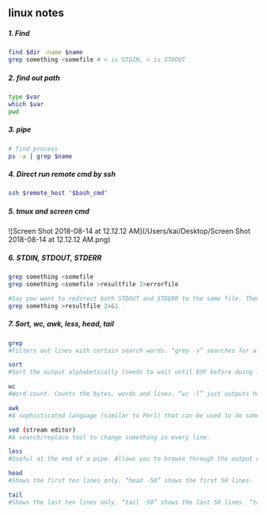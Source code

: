 ## linux notes

##### 1. Find

```bash
find $dir -name $name
grep something <somefile # < is STDIN, > is STDOUT
```

##### 2. find out path

```bash
type $var
which $var
pwd
```

##### 3. pipe

```bash
# find process
ps -a | grep $name
```

##### 4. Direct run remote cmd by ssh

```bash
ssh $remote_host "$bash_cmd"
```

##### 5. tmux and screen cmd

![Screen Shot 2018-08-14 at 12.12.12 AM](/Users/kai/Desktop/Screen Shot 2018-08-14 at 12.12.12 AM.png)

##### 6. STDIN, STDOUT, STDERR

```bash
grep something <somefile
grep something <somefile >resultfile 2>errorfile

#Say you want to redirect both STDOUT and STDERR to the same file. Then you cannot do. This redirects STDOUT (1) to the ‘resultfile’ and tells STDERR (2) to send the output to what STDOUT is set to (also ‘resultfile’).
grep something >resultfile 2>&1
```

##### 7. Sort, wc, awk, less, head, tail

```bash
grep
#Filters out lines with certain search words. “grep -v” searches for all lines that do not contain the search word.

sort
#Sort the output alphabetically (needs to wait until EOF before doing its work). “sort -n” sorts numerically. “sort -u” filters out duplicate lines.usel

wc
#Word count. Counts the bytes, words and lines. “wc -l” just outputs how many lines were counted.

awk
#A sophisticated language (similar to Perl) that can be used to do something with every line. “awk ‘{print $3}'” outputs the third column of every line.

sed (stream editor)
#A search/replace tool to change something in every line.

less
#Useful at the end of a pipe. Allows you to browse through the output one page at a time. (“less” refers to a similar but less capable tool called “more” that allowed you to see the first page and then press ‘Space’ to view ‘more’.)

head
#Shows the first ten lines only. “head -50” shows the first 50 lines.

tail
#Shows the last ten lines only. “tail -50” shows the last 50 lines. “tail -f” follows a certain file.
```

